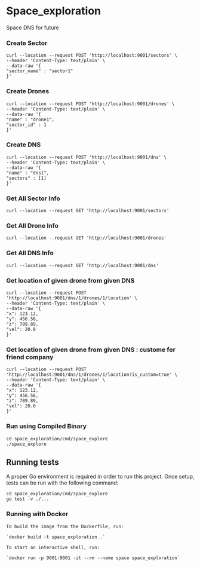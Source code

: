 # Space_exploration
Space DNS for future 

### Create Sector
```
curl --location --request POST 'http://localhost:9001/sectors' \
--header 'Content-Type: text/plain' \
--data-raw '{
"sector_name" : "sector1"
}'
```

### Create Drones
```
curl --location --request POST 'http://localhost:9001/drones' \
--header 'Content-Type: text/plain' \
--data-raw '{
"name" : "drone1",
"sector_id" : 1
}'
```

### Create DNS
```
curl --location --request POST 'http://localhost:9001/dns' \
--header 'Content-Type: text/plain' \
--data-raw '{
"name" : "dns1",
"sectors" : [1]
}'
```

### Get All Sector Info
```
curl --location --request GET 'http://localhost:9001/sectors'
```
### Get All Drone Info
```
curl --location --request GET 'http://localhost:9001/drones'
```

### Get All DNS Info
```
curl --location --request GET 'http://localhost:9001/dns'
```

### Get location of given drone from given DNS
```
curl --location --request POST 'http://localhost:9001/dns/1/drones/1/location' \
--header 'Content-Type: text/plain' \
--data-raw '{
"x": 123.12,
"y": 456.56,
"z": 789.89,
"vel": 20.0
}'

```
### Get location of given drone from given DNS : custome for friend company
```
curl --location --request POST 'http://localhost:9001/dns/1/drones/1/location?is_custom=true' \
--header 'Content-Type: text/plain' \
--data-raw '{
"x": 123.12,
"y": 456.56,
"z": 789.89,
"vel": 20.0
}'

```

### Run using Compiled Binary
```
cd space_exploration/cmd/space_explore
./space_explore
```

## Running tests

A proper Go environment is required in order to run this project.
Once setup, tests can be run with the following command:
```
cd space_exploration/cmd/space_explore
go test -v ./...
```

### Running with Docker

```
To build the image from the Dockerfile, run:

`docker build -t space_exploration .`

To start an interactive shell, run:

`docker run -p 9001:9001 -it --rm --name space space_exploration`

```